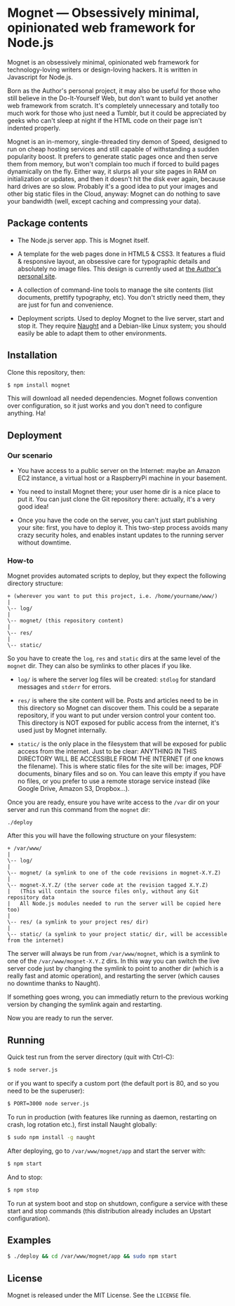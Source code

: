 # Mognet — Obsessively minimal, opinionated web framework for Node.js

Mognet is an obsessively minimal, opinionated web framework for technology-loving writers or design-loving hackers. It is written in Javascript for Node.js.

Born as the Author's personal project, it may also be useful for those who still believe in the Do-It-Yourself Web, but don't want to build yet another web framework from scratch. It's completely unnecessary and totally too much work for those who just need a Tumblr, but it could be appreciated by geeks who can't sleep at night if the HTML code on their page isn't indented properly.

Mognet is an in-memory, single-threaded tiny demon of Speed, designed to run on cheap hosting services and still capable of withstanding a sudden popularity boost. It prefers to generate static pages once and then serve them from memory, but won't complain too much if forced to build pages dynamically on the fly. Either way, it slurps all your site pages in RAM on initialization or updates, and then it doesn't hit the disk ever again, because hard drives are so slow. Probably it's a good idea to put your images and other big static files in the Cloud, anyway: Mognet can do nothing to save your bandwidth (well, except caching and compressing your data).


## Package contents

- The Node.js server app. This is Mognet itself.

- A template for the web pages done in HTML5 & CSS3. It features a fluid & responsive layout, an obsessive care for typographic details and absolutely no image files. This design is currently used at [the Author's personal site](http://ps.info).

- A collection of command-line tools to manage the site contents (list documents, prettify typography, etc). You don't strictly need them, they are just for fun and convenience.

- Deployment scripts. Used to deploy Mognet to the live server, start and stop it. They require [Naught](https://github.com/indabamusic/naught) and a Debian-like Linux system; you should easily be able to adapt them to other environments.


## Installation

Clone this repository, then:

```sh
$ npm install mognet
```

This will download all needed dependencies. Mognet follows convention over configuration, so it just works and you don't need to configure anything. Ha!


## Deployment

### Our scenario

- You have access to a public server on the Internet: maybe an Amazon EC2 instance, a virtual host or a RaspberryPi machine in your basement.

- You need to install Mognet there; your user home dir is a nice place to put it. You can just clone the Git repository there: actually, it's a very good idea!

- Once you have the code on the server, you can't just start publishing your site: first, you have to deploy it. This two-step process avoids many crazy security holes, and enables instant updates to the running server without downtime.

### How-to

Mognet provides automated scripts to deploy, but they expect the following directory structure:

    + (wherever you want to put this project, i.e. /home/yourname/www/)
    |
    \-- log/
    |
    \-- mognet/ (this repository content)
    |
    \-- res/
    |
    \-- static/

So you have to create the ``log``, ``res`` and ``static`` dirs at the same level of the ``mognet`` dir. They can also be symlinks to other places if you like.

- ``log/`` is where the server log files will be created: ``stdlog`` for standard messages and ``stderr`` for errors.

- ``res/`` is where the site content will be. Posts and articles need to be in this directory so Mognet can discover them. This could be a separate repository, if you want to put under version control your content too. This directory is NOT exposed for public access from the internet, it's used just by Mognet internally.

- ``static/`` is the only place in the filesystem that will be exposed for public access from the internet. Just to be clear: ANYTHING IN THIS DIRECTORY WILL BE ACCESSIBLE FROM THE INTERNET (if one knows the filename). This is where static files for the site will be: images, PDF documents, binary files and so on. You can leave this empty if you have no files, or you prefer to use a remote storage service instead (like Google Drive, Amazon S3, Dropbox...).

Once you are ready, ensure you have write access to the ``/var`` dir on your server and run this command from the ``mognet`` dir:

    ./deploy

After this you will have the following structure on your filesystem:

    + /var/www/
    |
    \-- log/
    |
    \-- mognet/ (a symlink to one of the code revisions in mognet-X.Y.Z)
    |
    \-- mognet-X.Y.Z/ (the server code at the revision tagged X.Y.Z)
    |   (This will contain the source files only, without any Git repository data
    |   All Node.js modules needed to run the server will be copied here too)
    |
    \-- res/ (a symlink to your project res/ dir)
    |
    \-- static/ (a symlink to your project static/ dir, will be accessible from the internet)

The server will always be run from ``/var/www/mognet``, which is a symlink to one of the ``/var/www/mognet-X.Y.Z`` dirs. In this way you can switch the live server code just by changing the symlink to point to another dir (which is a really fast and atomic operation), and restarting the server (which causes no downtime thanks to Naught).

If something goes wrong, you can immediatly return to the previous working version by changing the symlink again and restarting.

Now you are ready to run the server.


## Running

Quick test run from the server directory (quit with Ctrl-C):

```sh
$ node server.js
```

or if you want to specify a custom port (the default port is 80, and so you need to be the superuser):

```sh
$ PORT=3000 node server.js
```

To run in production (with features like running as daemon, restarting on crash, log rotation etc.), first install Naught globally:

```sh
$ sudo npm install -g naught
```

After deploying, go to `/var/www/mognet/app` and start the server with:

```sh
$ npm start
```

And to stop:

```sh
$ npm stop
```

To run at system boot and stop on shutdown, configure a service with these start and stop commands (this distribution already includes an Upstart configuration).


## Examples

```sh
$ ./deploy && cd /var/www/mognet/app && sudo npm start
```

## License

Mognet is released under the MIT License. See the ``LICENSE`` file.
